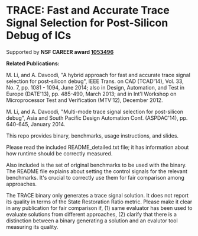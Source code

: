 # TRACE: Fast and Accurate Trace Signal Selection for Post-Silicon Debug of ICs

Supported by **NSF CAREER award [1053496](https://www.nsf.gov/awardsearch/showAward?AWD_ID=1053496&HistoricalAwards=false)**

**Related Publications:** 

M. Li, and A. Davoodi, "A hybrid approach for fast and accurate trace signal selection for post-silicon debug", IEEE Trans. on CAD (TCAD'14), Vol. 33, No. 7, pp. 1081 - 1094, June 2014; also in Design, Automation, and Test in Europe (DATE'13), pp. 485-490, March 2013; and in Int'l Workshop on Microprocessor Test and Verification (MTV'12), December 2012. 

M. Li, and A. Davoodi, "Multi-mode trace signal selection for post-silicon debug", Asia and South Pacific Design Automation Conf. (ASPDAC'14), pp. 640-645, January 2014. 

This repo provides binary, benchmarks, usage instructions, and slides.

Please read the included README_detailed.txt file; it has information about how runtime should be correctly measured.

Also included is the set of original benchmarks to be used with the binary. The README file explains about setting the control signals for the relevant benchmarks. It's crucial to correctly use them for fair comparison among approaches.

The TRACE binary only generates a trace signal solution. It does not report its quality in terms of the State Restoration Ratio metric. Please make it clear in any publication for fair comparison if, (1) same evaluator has been used to evaluate solutions from different approaches, (2) clarify that there is a distinction between a binary generating a solution and an evalutor tool measuring its quality.
